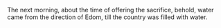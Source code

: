 The next morning, about the time of offering the sacrifice, behold, water came from the direction of Edom, till the country was filled with water.
